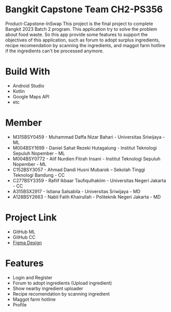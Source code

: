# Bangkit Capstone Team CH2-PS356
Product-Capstone-InSwap
This project is the final project to complete Bangkit 2023 Batch 2 program. This application try to solve the problem about food waste.
So this app provide some features to support the objectives of this application, such as forum to adopt surplus ingredients, recipe recomendation
by scanning the ingredients, and maggot farm hotline if the ingredients can't be processed anymore.

# Build With
- Android Studio
- Kotlin
- Google Maps API
- etc

# Member
- M315BSY0459 - Muhammad Daffa Nizar Bahari - Universitas Sriwijaya - ML
- M004BSY1699 - Daniel Sahat Rezeki Hutagalung - Institut Teknologi Sepuluh Nopember  - ML
- M004BSY0772 - Alif Nurdien Fitrah Insani - Institut Teknologi Sepuluh Nopember - ML 
- C152BSY3057 - Ahmad Dandi Husni Mubarok – Sekolah Tinggi Teknologi Bandung - CC 
- C277BSY3359 - Rafiif Ikbaar Taufiqulhakiim - Universitas Negeri Jakarta - CC 
- A315BSX2917 - Istiana Salsabila - Universitas Sriwijaya - MD 
- A128BSY2663 - Nabil Falih Khairullah - Politeknik Negeri Jakarta - MD

# Project Link
- GitHub ML
- GitHub CC
- [Figma Design](https://www.figma.com/file/gVMVik8aVFFkEvaRrQceDf/InSwap?type=design&node-id=15%3A2&mode=design&t=sc0vJE07k23hBSZ9-1)

# Features
- Login and Register
- Forum to adopt ingredients (Upload ingredient)
- Show nearby ingredient uploader
- Recipe recomendation by scanning ingredient
- Maggot farm hotline
- Profile
